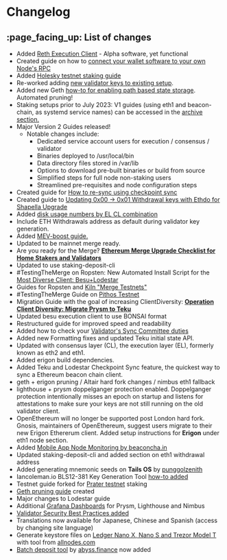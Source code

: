 # Changelog

## :page\_facing\_up: List of changes

* Added [Reth Execution Client](../testnet-holesky-validator/step-3-installing-execution-client/reth.md) - Alpha software, yet functional
* Created guide on how to [connect your wallet software to your own Node's RPC](part-iii-tips/using-staking-node-as-rpc-url-endpoint.md)
* Added [Holesky testnet staking guide](../testnet-holesky-validator/)
* Re-worked adding [new validator keys to existing setup](part-iii-tips/adding-a-new-validator-to-an-existing-setup.md).
* Added new Geth [how-to for enabling path based state storage](https://www.coincashew.com/coins/overview-eth/guide-or-how-to-setup-a-validator-on-eth2-mainnet/part-iii-tips/geth-enabling-path-based-storage). Automated pruning!
* Staking setups prior to July 2023: V1 guides (using eth1 and beacon-chain, as systemd service names) can be accessed in the [archive section.](https://www.coincashew.com/coins/overview-eth/archived-guides/guide-or-how-to-setup-a-validator-on-eth2-mainnet)
* Major Version 2 Guides released!&#x20;
  * Notable changes include:
    * Dedicated service account users for execution / consensus / validator
    * Binaries deployed to /usr/local/bin
    * Data directory files stored in /var/lib
    * Options to download pre-built binaries or build from source
    * Simplified steps for full node non-staking users
    * Streamlined pre-requisites and node configuration steps
* Created guide for [How to re-sync using checkpoint sync](part-iii-tips/how-to-re-sync-using-checkpoint-sync.md)
* Created guide to [Updating 0x00 -> 0x01 Withdrawal keys with Ethdo for Shapella Upgrade](../update-withdrawal-keys-for-ethereum-validator-bls-to-execution-change-or-0x00-to-0x01-with-ethdo.md)
* Added [disk usage numbers by EL CL combination](../archived-guides/guide-or-how-to-setup-a-validator-on-eth2-mainnet/part-iii-tips/disk-usage-by-execution-consensus-client.md)
* Include ETH Withdrawals address as default during validator key generation.
* Added [MEV-boost guide.](../mev-boost/)
* Updated to be mainnet merge ready.
* Are you ready for the Merge? [**Ethereum Merge Upgrade Checklist for Home Stakers and Validators**](https://www.coincashew.com/coins/overview-eth/ethereum-merge-upgrade-checklist-for-home-stakers-and-validators)
* Updated to use staking-deposit-cli
* \#TestingTheMerge on Ropsten: New Automated Install Script for the [Most Diverse Client: Besu+Lodestar](https://github.com/coincashew/ethereum-scripts/blob/main/README.md)
* Guides for Ropsten and [Kiln "Merge Testnets"](https://www.coincashew.com/coins/overview-eth/guide-or-besu-+-lodestar-or-most-viable-diverse-client-or-staking-ethereum-on-kiln-testnet)
* \#TestingTheMerge Guide on [Pithos Testnet](https://www.coincashew.com/coins/overview-eth/guide-or-how-to-setup-a-validator-for-ethereum-staking-on-pithos-testnet-in-10-minutes-or-less)
* Migration Guide with the goal of increasing ClientDiversity: [**Operation Client Diversity: Migrate Prysm to Teku**](https://www.coincashew.com/coins/overview-eth/guide-or-operation-client-diversity-migrate-prysm-to-teku)
* Updated besu execution client to use BONSAI format
* Restructured guide for improved speed and readability
* Added how to check your [Validator's Sync Committee duties](part-ii-maintenance/checking-my-eth-validators-sync-committee-duties.md)
* Added new Formatting fixes and updated Teku initial state API.
* Updated with consensus layer (CL), the execution layer (EL), formerly known as eth2 and eth1.
* Added erigon build dependencies.
* Added Teku and Lodestar Checkpoint Sync feature, the quickest way to sync a Ethereum beacon chain client.
* geth + erigon pruning / Altair hard fork changes / nimbus eth1 fallback
* lighthouse + prysm doppelganger protection enabled. Doppelganger protection intentionally misses an epoch on startup and listens for attestations to make sure your keys are not still running on the old validator client.
* OpenEthereum will no longer be supported post London hard fork. Gnosis, maintainers of OpenEthereum, suggest users migrate to their new Erigon Ethererum client. Added setup instructions for **Erigon** under eth1 node section.
* Added [Mobile App Node Monitoring by beaconcha.in](part-i-installation/mobile-app-node-monitoring-by-beaconchain.md)
* Updated staking-deposit-cli and added section on eth1 withdrawal address
* Added generating mnemonic seeds on **Tails OS** by [punggolzenith](https://github.com/punggolzenith)
* Iancoleman.io BLS12-381 Key Generation Tool [how-to added](part-iii-tips/eip2333-key-generator-by-iancoleman-io.md)
* Testnet guide forked for [Prater testnet](../guide-or-how-to-setup-a-validator-on-eth2-testnet-prater/) staking
* [Geth pruning guide](part-ii-maintenance/pruning-the-execution-client-to-free-up-disk-space.md) created
* Major changes to Lodestar guide
* Additional [Grafana Dashboards](part-i-installation/monitoring-your-validator-with-grafana-and-prometheus.md) for Prysm, Lighthouse and Nimbus
* [Validator Security Best Practices added](broken-reference)
* Translations now available for Japanese, Chinese and Spanish (access by changing site language)
* Generate keystore files on [Ledger Nano X, Nano S and Trezor Model T](broken-reference) with tool from [allnodes.com](https://twitter.com/Allnodes/status/1390020240541618177?s=20)
* [Batch deposit tool](broken-reference) by [abyss.finance](https://twitter.com/AbyssFinance/status/1379732382044069888) now added
